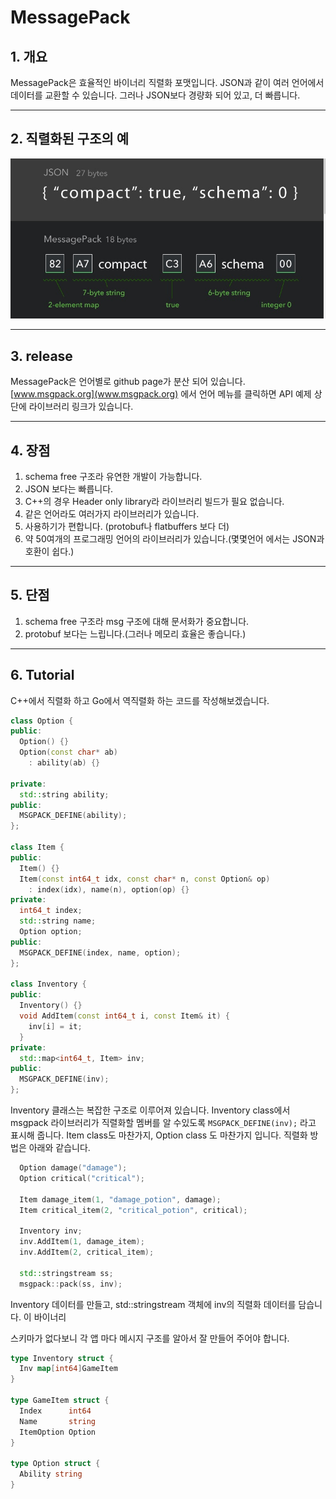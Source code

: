 # MessagePack

## 1. 개요

MessagePack은 효율적인 바이너리 직렬화 포맷입니다. JSON과 같이 여러 언어에서 데이터를 교환할 수 있습니다. 그러나 JSON보다 경량화 되어 있고, 더 빠릅니다.

---

## 2. 직렬화된 구조의 예

![MSGPACK](images/msgpack.jpg)

---

## 3. release

MessagePack은 언어별로 github page가 분산 되어 있습니다. [www.msgpack.org](www.msgpack.org) 에서 언어 메뉴를 클릭하면 API 예제 상단에 라이브러리 링크가 있습니다.

---

## 4. 장점

1. schema free 구조라 유연한 개발이 가능합니다.
2. JSON 보다는 빠릅니다.
3. C++의 경우 Header only library라 라이브러리 빌드가 필요 없습니다.
4. 같은 언어라도 여러가지 라이브러리가 있습니다.
5. 사용하기가 편합니다. (protobuf나 flatbuffers 보다 더)
6. 약 50여개의 프로그래밍 언어의 라이브러리가 있습니다.(몇몇언어 에서는 JSON과 호환이 쉽다.)

---

## 5. 단점

1. schema free 구조라 msg 구조에 대해 문서화가 중요합니다.
2. protobuf 보다는 느립니다.(그러나 메모리 효율은 좋습니다.)

---

## 6. Tutorial

C++에서 직렬화 하고 Go에서 역직렬화 하는 코드를 작성해보겠습니다.

```Cpp
class Option {
public:
  Option() {}
  Option(const char* ab)
    : ability(ab) {}

private:
  std::string ability;
public:
  MSGPACK_DEFINE(ability);
};

class Item {
public:
  Item() {}
  Item(const int64_t idx, const char* n, const Option& op)
    : index(idx), name(n), option(op) {}
private:
  int64_t index;
  std::string name;
  Option option;
public:
  MSGPACK_DEFINE(index, name, option);
};

class Inventory {
public:
  Inventory() {}
  void AddItem(const int64_t i, const Item& it) {
    inv[i] = it;
  }
private:
  std::map<int64_t, Item> inv;
public:
  MSGPACK_DEFINE(inv);
};
```

Inventory 클래스는 복잡한 구조로 이루어져 있습니다. Inventory class에서 msgpack 라이브러리가 직렬화할 멤버를 알 수있도록 `MSGPACK_DEFINE(inv);` 라고 표시해 줍니다.
Item class도 마찬가지, Option class 도 마찬가지 입니다. 직렬화 방법은 아래와 같습니다.

```cpp
  Option damage("damage");
  Option critical("critical");
  
  Item damage_item(1, "damage_potion", damage);
  Item critical_item(2, "critical_potion", critical);
  
  Inventory inv;
  inv.AddItem(1, damage_item);
  inv.AddItem(2, critical_item);

  std::stringstream ss;
  msgpack::pack(ss, inv);
```

Inventory 데이터를 만들고, std::stringstream 객체에 inv의 직렬화 데이터를 담습니다. 이 바이너리 

스키마가 없다보니 각 앱 마다 메시지 구조를 알아서 잘 만들어 주어야 합니다.

```go
type Inventory struct {
  Inv map[int64]GameItem
}

type GameItem struct {
  Index      int64
  Name       string
  ItemOption Option
}

type Option struct {
  Ability string
}
```